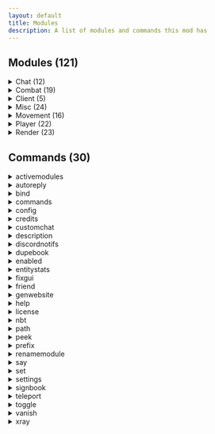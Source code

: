 ```yaml
---
layout: default
title: Modules
description: A list of modules and commands this mod has
---
```

## Modules (121)

<details>
    <summary>Chat (12)</summary>
    <p><ul>
        <li>AntiSpam<p><i>Removes spam and advertising from the chat</i></p></li>
        <li>AutoQMain<p><i>Automatically does '/queue main' on servers</i></p></li>
        <li>AutoReply<p><i>Automatically replies to messages</i></p></li>
        <li>AutoTPA<p><i>Automatically decline or accept TPA requests</i></p></li>
        <li>ChatEncryption<p><i>Encrypts and decrypts chat messages (Delimiter %)</i></p></li>
        <li>ChatTimestamp<p><i>Shows the time a message was sent beside the message</i></p></li>
        <li>CustomChat<p><i>Add a custom suffix to the end of your message!</i></p></li>
        <li>DiscordNotifs<p><i>Sends your chat to a set Discord channel</i></p></li>
        <li>FancyChat<p><i>Makes messages you send fancy</i></p></li>
        <li>FormatChat<p><i>Add colour and linebreak support to upstream chat packets</i></p></li>
        <li>PortalChat<p><i>Allows you to open GUIs in portals</i></p></li>
        <li>Spammer<p><i>Spams text from a file on a set delay into the chat</i></p></li>
    </ul></p>
</details>
<details>
    <summary>Combat (19)</summary>
    <p><ul>
        <li>AntiChainPop<p><i>Enables Surround when popping a totem</i></p></li>
        <li>AntiDeathScreen<p><i>Fixes random death screen glitches</i></p></li>
        <li>AntiFriendHit<p><i>Don't hit your friends</i></p></li>
        <li>Aura<p><i>Hits entities around you</i></p></li>
        <li>AutoEZ<p><i>Sends an insult in chat after killing someone</i></p></li>
        <li>AutoFeetPlace<p><i>Continually places obsidian around your feet</i></p></li>
        <li>AutoLog<p><i>Automatically log when in danger or on low health</i></p></li>
        <li>AutoMend<p><i>Automatically mends armour</i></p></li>
        <li>AutoReplenish<p><i>Refills items in your hotbar</i></p></li>
        <li>AutoTotem<p><i>Refills your offhand with totems or other items</i></p></li>
        <li>AutoTrap<p><i>Traps your enemies in obsidian</i></p></li>
        <li>BreakingWarning<p><i>Notifies you when someone is breaking a block near you.</i></p></li>
        <li>Criticals<p><i>Always do critical attacks</i></p></li>
        <li>CrystalAura<p><i>Places End Crystals to kill enemies</i></p></li>
        <li>FastUse<p><i>Use items faster</i></p></li>
        <li>OffhandGap<p><i>Holds a God apple when right clicking your sword!</i></p></li>
        <li>Surround<p><i>Surrounds you with obsidian to take less damage</i></p></li>
        <li>TotemPopCounter<p><i>Counts how many times players pop</i></p></li>
        <li>VisualRange<p><i>Shows players who enter and leave range in chat</i></p></li>
    </ul></p>
</details>
<details>
    <summary>Client (5)</summary>
    <p><ul>
        <li>ActiveModules<p><i>Configures ActiveModules colours and modes</i></p></li>
        <li>Capes<p><i>Controls the display of KAMI Blue capes</i></p></li>
        <li>CommandConfig<p><i>Configures PrefixChat and Alias options</i></p></li>
        <li>InfoOverlay<p><i>Configures the game information overlay</i></p></li>
        <li>InventoryViewer<p><i>Configures Inventory Viewer's options</i></p></li>
    </ul></p>
</details>
<details>
    <summary>Misc (24)</summary>
    <p><ul>
        <li>AntiAFK<p><i>Prevents being kicked for AFK</i></p></li>
        <li>AntiBookKick<p><i>Prevents being kicked by clicking on books</i></p></li>
        <li>AntiWeather<p><i>Removes rain from your world</i></p></li>
        <li>AutoFish<p><i>Automatically catch fish</i></p></li>
        <li>AutoNametag<p><i>Automatically nametags entities</i></p></li>
        <li>AutoReconnect<p><i>Automatically reconnects after being disconnected</i></p></li>
        <li>AutoRespawn<p><i>Automatically respawn after dying</i></p></li>
        <li>AutoSpawner<p><i>Automatically spawns Withers, Iron Golems and Snowmen</i></p></li>
        <li>AutoTool<p><i>Automatically switch to the best tools when mining or attacking</i></p></li>
        <li>BeaconSelector<p><i>Choose any of the 5 beacon effects regardless of beacon base height</i></p></li>
        <li>BlockData<p><i>Right click blocks to display their data</i></p></li>
        <li>BookCrash<p><i>Crashes servers by sending large packets</i></p></li>
        <li>BossStack<p><i>Modify the boss health GUI to take up less space</i></p></li>
        <li>CameraClip<p><i>Allows your 3rd person camera to pass through blocks</i></p></li>
        <li>ColourSign<p><i>Allows ingame colouring of text on signs</i></p></li>
        <li>ConsoleSpam<p><i>Spams Spigot consoles by sending invalid UpdateSign packets</i></p></li>
        <li>DiscordSettings<p><i>Discord Rich Presence</i></p></li>
        <li>EntityTools<p><i>Right click entities to perform actions on them</i></p></li>
        <li>FakeGamemode<p><i>Fakes your current gamemode client side</i></p></li>
        <li>FakeVanillaClient<p><i>Fakes a modless client when connecting</i></p></li>
        <li>MidClickFriends<p><i>Middle click players to friend or unfriend them</i></p></li>
        <li>NoSoundLag<p><i>Prevents lag caused by sound machines</i></p></li>
        <li>Pathfind<p><i>A path finder for AutoWalk</i></p></li>
        <li>SkinFlicker<p><i>Toggle your skin layers rapidly for a cool skin effect</i></p></li>
    </ul></p>
</details>
<details>
    <summary>Movement (16)</summary>
    <p><ul>
        <li>AntiHunger<p><i>Reduces hunger lost when moving around</i></p></li>
        <li>AntiLevitation<p><i>Removes levitation potion effect</i></p></li>
        <li>AutoJump<p><i>Automatically jumps if possible</i></p></li>
        <li>AutoRemount<p><i>Automatically remounts your horse</i></p></li>
        <li>AutoWalk<p><i>Automatically walks forward</i></p></li>
        <li>ElytraFlight<p><i>Modifies elytras to fly at custom velocities and fall speeds</i></p></li>
        <li>EntitySpeed<p><i>Abuse client-sided movement to shape sound barrier breaking rideables</i></p></li>
        <li>Flight<p><i>Makes the player fly</i></p></li>
        <li>IceSpeed<p><i>Changes how slippery ice is</i></p></li>
        <li>InventoryMove<p><i>Allows you to walk around with GUIs opened</i></p></li>
        <li>Jesus<p><i>Allows you to walk on water</i></p></li>
        <li>NoSlowDown<p><i>Prevents being slowed down when using an item or going through cobwebs</i></p></li>
        <li>SafeWalk<p><i>Keeps you from walking off edges</i></p></li>
        <li>Sprint<p><i>Automatically makes the player sprint</i></p></li>
        <li>TimerSpeed<p><i>Automatically change your timer to go fast</i></p></li>
        <li>Velocity<p><i>Modify knockback impact</i></p></li>
    </ul></p>
</details>
<details>
    <summary>Player (22)</summary>
    <p><ul>
        <li>AntiForceLook<p><i>Stops server packets from turning your head</i></p></li>
        <li>AutoArmour<p><i>Automatically equips armour</i></p></li>
        <li>AutoEat<p><i>Automatically eat when hungry</i></p></li>
        <li>Blink<p><i>Cancels server side packets</i></p></li>
        <li>EndTeleport<p><i>Allows for teleportation when going through end portals</i></p></li>
        <li>Fastbreak<p><i>Nullifies block hit delay</i></p></li>
        <li>Freecam<p><i>Leave your body and trascend into the realm of the gods</i></p></li>
        <li>LagNotifier<p><i>Displays a warning when the server is lagging</i></p></li>
        <li>LiquidInteract<p><i>Place blocks on liquid!</i></p></li>
        <li>NoBreakAnimation<p><i>Prevents block break animation server side</i></p></li>
        <li>NoEntityTrace<p><i>Blocks entities from stopping you from mining</i></p></li>
        <li>NoFall<p><i>Prevents fall damage</i></p></li>
        <li>NoPacketKick<p><i>Suppress network exceptions and prevent getting kicked</i></p></li>
        <li>NoSwing<p><i>Cancels server and client swinging packets</i></p></li>
        <li>PacketCancel<p><i>Cancels specific packets used for various actions</i></p></li>
        <li>PitchLock<p><i>Locks your camera pitch</i></p></li>
        <li>PortalGodMode<p><i>Don't take damage in portals</i></p></li>
        <li>Scaffold<p><i>Places blocks under you</i></p></li>
        <li>Timer<p><i>Changes your client tick speed</i></p></li>
        <li>TpsSync<p><i>Synchronizes some actions with the server TPS</i></p></li>
        <li>XCarry<p><i>Store items in crafting slots</i></p></li>
        <li>YawLock<p><i>Locks your camera yaw</i></p></li>
    </ul></p>
</details>
<details>
    <summary>Render (23)</summary>
    <p><ul>
        <li>AntiFog<p><i>Disables or reduces fog</i></p></li>
        <li>ArmourHUD<p><i>Displays your armour and it's durability on screen</i></p></li>
        <li>ArmourHide<p><i>Hides the armour on selected entities</i></p></li>
        <li>BoxESP<p><i>Draws a box around small entities</i></p></li>
        <li>FullBright<p><i>Makes everything brighter!</i></p></li>
        <li>Chams<p><i>See entities through walls</i></p></li>
        <li>ChunkFinder<p><i>Highlights newly generated chunks</i></p></li>
        <li>CleanGUI<p><i>Modifies parts of the GUI to be transparent</i></p></li>
        <li>ESP<p><i>Highlights entities</i></p></li>
        <li>ExtraTab<p><i>Expands the player tab menu</i></p></li>
        <li>EyeFinder<p><i>Draw lines from entity's heads to where they are looking</i></p></li>
        <li>HoleESP<p><i>Show safe holes for crystal pvp</i></p></li>
        <li>MobOwner<p><i>Displays the owner of tamed mobs</i></p></li>
        <li>Nametags<p><i>Draws descriptive nametags above entities</i></p></li>
        <li>NoHurtCam<p><i>Disables the 'hurt' camera effect</i></p></li>
        <li>NoRender<p><i>Ignore entity spawn packets</i></p></li>
        <li>ShulkerPreview<p><i>Previews shulkers in the game GUI</i></p></li>
        <li>StorageESP<p><i>Draws nice little lines around storage items</i></p></li>
        <li>TabFriends<p><i>Highlights friends in the tab menu</i></p></li>
        <li>Tracers<p><i>Draws lines to other living entities</i></p></li>
        <li>Trajectories<p><i>Draws lines to where trajectories are going to fall</i></p></li>
        <li>XRay<p><i>See through common blocks!</i></p></li>
        <li>Zoom<p><i>Configures FOV</i></p></li>
    </ul></p>
</details>

## Commands (30)

<details>
    <summary>activemodules</summary>
    <p><ul>
        <li>Allows you to customize ActiveModule's category colours<p><i>Aliases: [activemods, modules]</i></p></li>
    </ul></p>
</details>
<details>
    <summary>autoreply</summary>
    <p><ul>
        <li>Allows you to customize AutoReply's settings<p><i>Aliases: [reply]</i></p></li>
    </ul></p>
</details>
<details>
    <summary>bind</summary>
    <p><ul>
        <li>Binds a module to a key, or allows you to change modifier options<p><i>Aliases: []</i></p></li>
    </ul></p>
</details>
<details>
    <summary>commands</summary>
    <p><ul>
        <li>Gives you this list of commands<p><i>Aliases: [cmds]</i></p></li>
    </ul></p>
</details>
<details>
    <summary>config</summary>
    <p><ul>
        <li>Change where your config is saved or manually save and reload your config<p><i>Aliases: [cfg]</i></p></li>
    </ul></p>
</details>
<details>
    <summary>credits</summary>
    <p><ul>
        <li>Prints KAMI Blue's authors and contributors<p><i>Aliases: []</i></p></li>
    </ul></p>
</details>
<details>
    <summary>customchat</summary>
    <p><ul>
        <li>Allows you to customize CustomChat's custom setting<p><i>Aliases: [chat]</i></p></li>
    </ul></p>
</details>
<details>
    <summary>description</summary>
    <p><ul>
        <li>Prints a module's description into the chat<p><i>Aliases: [tooltip]</i></p></li>
    </ul></p>
</details>
<details>
    <summary>discordnotifs</summary>
    <p><ul>
        <li>Descriptionless<p><i>Aliases: [webhook]</i></p></li>
    </ul></p>
</details>
<details>
    <summary>dupebook</summary>
    <p><ul>
        <li>Generates books used for chunk savestate dupe.<p><i>Aliases: []</i></p></li>
    </ul></p>
</details>
<details>
    <summary>enabled</summary>
    <p><ul>
        <li>Prints enabled modules<p><i>Aliases: []</i></p></li>
    </ul></p>
</details>
<details>
    <summary>entitystats</summary>
    <p><ul>
        <li>Print the statistics of the entity you're currently riding<p><i>Aliases: [estats]</i></p></li>
    </ul></p>
</details>
<details>
    <summary>fixgui</summary>
    <p><ul>
        <li>Allows you to disable the automatic gui positioning<p><i>Aliases: []</i></p></li>
    </ul></p>
</details>
<details>
    <summary>friend</summary>
    <p><ul>
        <li>Add someone as your friend!<p><i>Aliases: [f]</i></p></li>
    </ul></p>
</details>
<details>
    <summary>genwebsite</summary>
    <p><ul>
        <li>Generates the module page for the website<p><i>Aliases: []</i></p></li>
    </ul></p>
</details>
<details>
    <summary>help</summary>
    <p><ul>
        <li>Delivers help on certain subjects. Use &f;help subjects&7 for a list.<p><i>Aliases: [?]</i></p></li>
    </ul></p>
</details>
<details>
    <summary>license</summary>
    <p><ul>
        <li>Prints KAMI Blue's license<p><i>Aliases: []</i></p></li>
    </ul></p>
</details>
<details>
    <summary>nbt</summary>
    <p><ul>
        <li>Does NBT related stuff (&fget&7, &fcopy&7, &fset&7)<p><i>Aliases: []</i></p></li>
    </ul></p>
</details>
<details>
    <summary>path</summary>
    <p><ul>
        <li>Pathfinding for AutoWalk<p><i>Aliases: []</i></p></li>
    </ul></p>
</details>
<details>
    <summary>peek</summary>
    <p><ul>
        <li>Look inside the contents of a shulker box without opening it<p><i>Aliases: []</i></p></li>
    </ul></p>
</details>
<details>
    <summary>prefix</summary>
    <p><ul>
        <li>Changes the prefix to your new key<p><i>Aliases: []</i></p></li>
    </ul></p>
</details>
<details>
    <summary>renamemodule</summary>
    <p><ul>
        <li>Rename a module to something else<p><i>Aliases: []</i></p></li>
    </ul></p>
</details>
<details>
    <summary>say</summary>
    <p><ul>
        <li>Allows you to send any message, even with a prefix in it<p><i>Aliases: []</i></p></li>
    </ul></p>
</details>
<details>
    <summary>set</summary>
    <p><ul>
        <li>Change the setting of a certain module<p><i>Aliases: []</i></p></li>
    </ul></p>
</details>
<details>
    <summary>settings</summary>
    <p><ul>
        <li>List the possible settings of a command<p><i>Aliases: []</i></p></li>
    </ul></p>
</details>
<details>
    <summary>signbook</summary>
    <p><ul>
        <li>Colored book names. &f#n&7 for a new line and &f&&7 for colour codes<p><i>Aliases: [sign]</i></p></li>
    </ul></p>
</details>
<details>
    <summary>teleport</summary>
    <p><ul>
        <li>Potentia teleport exploit<p><i>Aliases: [tp, clip]</i></p></li>
    </ul></p>
</details>
<details>
    <summary>toggle</summary>
    <p><ul>
        <li>Quickly toggle a module on and off<p><i>Aliases: [t]</i></p></li>
    </ul></p>
</details>
<details>
    <summary>vanish</summary>
    <p><ul>
        <li>Allows you to vanish using an entity<p><i>Aliases: []</i></p></li>
    </ul></p>
</details>
<details>
    <summary>xray</summary>
    <p><ul>
        <li>Allows you to add or remove blocks from the &fxray &7module<p><i>Aliases: []</i></p></li>
    </ul></p>
</details>